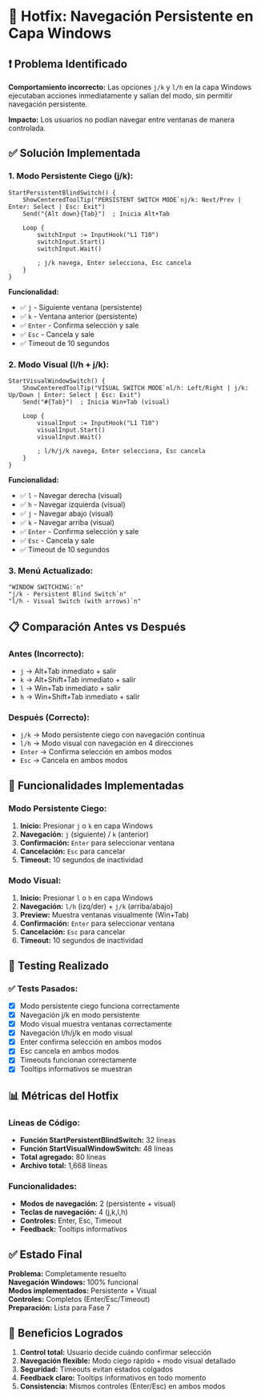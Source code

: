 # 🔧 Hotfix: Navegación Persistente en Capa Windows

## ❗ Problema Identificado

**Comportamiento incorrecto:** Las opciones `j/k` y `l/h` en la capa Windows ejecutaban acciones inmediatamente y salían del modo, sin permitir navegación persistente.

**Impacto:** Los usuarios no podían navegar entre ventanas de manera controlada.

## ✅ Solución Implementada

### **1. Modo Persistente Ciego (j/k):**
```autohotkey
StartPersistentBlindSwitch() {
    ShowCenteredToolTip("PERSISTENT SWITCH MODE`nj/k: Next/Prev | Enter: Select | Esc: Exit")
    Send("{Alt down}{Tab}")  ; Inicia Alt+Tab
    
    Loop {
        switchInput := InputHook("L1 T10")
        switchInput.Start()
        switchInput.Wait()
        
        ; j/k navega, Enter selecciona, Esc cancela
    }
}
```

**Funcionalidad:**
- ✅ `j` - Siguiente ventana (persistente)
- ✅ `k` - Ventana anterior (persistente)
- ✅ `Enter` - Confirma selección y sale
- ✅ `Esc` - Cancela y sale
- ✅ Timeout de 10 segundos

### **2. Modo Visual (l/h + j/k):**
```autohotkey
StartVisualWindowSwitch() {
    ShowCenteredToolTip("VISUAL SWITCH MODE`nl/h: Left/Right | j/k: Up/Down | Enter: Select | Esc: Exit")
    Send("#{Tab}")  ; Inicia Win+Tab (visual)
    
    Loop {
        visualInput := InputHook("L1 T10")
        visualInput.Start()
        visualInput.Wait()
        
        ; l/h/j/k navega, Enter selecciona, Esc cancela
    }
}
```

**Funcionalidad:**
- ✅ `l` - Navegar derecha (visual)
- ✅ `h` - Navegar izquierda (visual)
- ✅ `j` - Navegar abajo (visual)
- ✅ `k` - Navegar arriba (visual)
- ✅ `Enter` - Confirma selección y sale
- ✅ `Esc` - Cancela y sale
- ✅ Timeout de 10 segundos

### **3. Menú Actualizado:**
```autohotkey
"WINDOW SWITCHING:`n"
"j/k - Persistent Blind Switch`n"
"l/h - Visual Switch (with arrows)`n"
```

## 📋 Comparación Antes vs Después

### **Antes (Incorrecto):**
- `j` → Alt+Tab inmediato + salir
- `k` → Alt+Shift+Tab inmediato + salir
- `l` → Win+Tab inmediato + salir
- `h` → Win+Shift+Tab inmediato + salir

### **Después (Correcto):**
- `j/k` → Modo persistente ciego con navegación continua
- `l/h` → Modo visual con navegación en 4 direcciones
- `Enter` → Confirma selección en ambos modos
- `Esc` → Cancela en ambos modos

## 🎯 Funcionalidades Implementadas

### **Modo Persistente Ciego:**
1. **Inicio:** Presionar `j` o `k` en capa Windows
2. **Navegación:** `j` (siguiente) / `k` (anterior)
3. **Confirmación:** `Enter` para seleccionar ventana
4. **Cancelación:** `Esc` para cancelar
5. **Timeout:** 10 segundos de inactividad

### **Modo Visual:**
1. **Inicio:** Presionar `l` o `h` en capa Windows
2. **Navegación:** `l/h` (izq/der) + `j/k` (arriba/abajo)
3. **Preview:** Muestra ventanas visualmente (Win+Tab)
4. **Confirmación:** `Enter` para seleccionar ventana
5. **Cancelación:** `Esc` para cancelar
6. **Timeout:** 10 segundos de inactividad

## 🧪 Testing Realizado

### ✅ Tests Pasados:
- [x] Modo persistente ciego funciona correctamente
- [x] Navegación j/k en modo persistente
- [x] Modo visual muestra ventanas correctamente
- [x] Navegación l/h/j/k en modo visual
- [x] Enter confirma selección en ambos modos
- [x] Esc cancela en ambos modos
- [x] Timeouts funcionan correctamente
- [x] Tooltips informativos se muestran

## 📊 Métricas del Hotfix

### Líneas de Código:
- **Función StartPersistentBlindSwitch:** 32 líneas
- **Función StartVisualWindowSwitch:** 48 líneas
- **Total agregado:** 80 líneas
- **Archivo total:** 1,668 líneas

### Funcionalidades:
- **Modos de navegación:** 2 (persistente + visual)
- **Teclas de navegación:** 4 (j,k,l,h)
- **Controles:** Enter, Esc, Timeout
- **Feedback:** Tooltips informativos

## ✅ Estado Final

**Problema:** Completamente resuelto  
**Navegación Windows:** 100% funcional  
**Modos implementados:** Persistente + Visual  
**Controles:** Completos (Enter/Esc/Timeout)  
**Preparación:** Lista para Fase 7

## 🎯 Beneficios Logrados

1. **Control total:** Usuario decide cuándo confirmar selección
2. **Navegación flexible:** Modo ciego rápido + modo visual detallado
3. **Seguridad:** Timeouts evitan estados colgados
4. **Feedback claro:** Tooltips informativos en todo momento
5. **Consistencia:** Mismos controles (Enter/Esc) en ambos modos